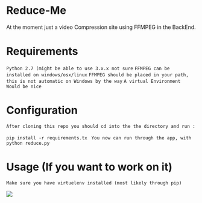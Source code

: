 # Reduce-Me
At the moment just a video Compression site using FFMPEG in the BackEnd.

# Requirements
 ```Python 2.7 (might be able to use 3.x.x not sure```
 ```FFMPEG can be installed on windows/osx/linux```
 ```FFMPEG should be placed in your path, this is not automatic on Windows by the way```
 ``` A virtual Environment Would be nice ```
 
 # Configuration
```After cloning this repo you should cd into the the directory and run :```

``` pip install -r requirements.tx ```
``` You now can run through the app, with python reduce.py```

# Usage (If you want to work on it)
```Make sure you have virtuelenv installed (most likely through pip)```


![](https://github.com/JoseThen/Reduce-Me-/blob/master/Reduce_How_To.gif)

